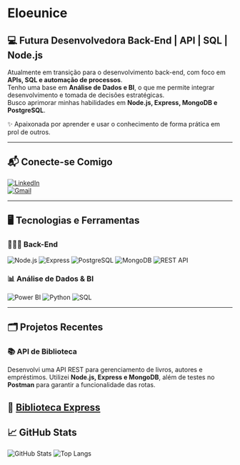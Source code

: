 
# Eloeunice 

## 💻 Futura Desenvolvedora Back-End | API | SQL | Node.js

Atualmente em transição para o desenvolvimento back-end, com foco em **APIs, SQL e automação de processos**.  
Tenho uma base em **Análise de Dados e BI**, o que me permite integrar desenvolvimento e tomada de decisões estratégicas.  
Busco aprimorar minhas habilidades em **Node.js, Express, MongoDB e PostgreSQL**.  

✨ Apaixonada por aprender e usar o conhecimento de forma prática em prol de outros.

---

## 📬 Conecte-se Comigo

[![LinkedIn](https://img.shields.io/badge/LinkedIn-0077B5?style=for-the-badge&logo=linkedin&logoColor=white)](https://www.linkedin.com/in/eloiza-eunice-268391224/)  
[![Gmail](https://img.shields.io/badge/Gmail-333333?style=for-the-badge&logo=gmail&logoColor=red)](mailto:eloizaeunice25@gmail.com)  

---

## 🖥️ Tecnologias e Ferramentas  

### 👩🏽‍💻 Back-End  
![Node.js](https://img.shields.io/badge/Node.js-339933?style=for-the-badge&logo=nodedotjs&logoColor=white) ![Express](https://img.shields.io/badge/Express-000000?style=for-the-badge&logo=express&logoColor=white) ![PostgreSQL](https://img.shields.io/badge/PostgreSQL-316192?style=for-the-badge&logo=postgresql&logoColor=white) ![MongoDB](https://img.shields.io/badge/MongoDB-47A248?style=for-the-badge&logo=mongodb&logoColor=white) ![REST API](https://img.shields.io/badge/REST-02569B?style=for-the-badge&logo=rest&logoColor=white) 
### 📊 Análise de Dados & BI  
![Power BI](https://img.shields.io/badge/Power%20BI-F2C811?style=for-the-badge&logo=powerbi&logoColor=black) ![Python](https://img.shields.io/badge/Python-3776AB?style=for-the-badge&logo=python&logoColor=white) ![SQL](https://img.shields.io/badge/SQL-4479A1?style=for-the-badge&logo=postgresql&logoColor=white)  

---

## 🗂️ Projetos Recentes  

### 📚 **API de Biblioteca**  
Desenvolvi uma API REST para gerenciamento de livros, autores e empréstimos. Utilizei **Node.js, Express e MongoDB**, além de testes no **Postman** para garantir a funcionalidade das rotas.  

🔗 [Biblioteca Express](https://github.com/Eloeunice/Biblioteca-Express)  
---

## 📈 GitHub Stats  

![GitHub Stats](https://github-readme-stats.vercel.app/api?username=Eloeunice&theme=transparent&bg_color=90EE90&border_color=000C&show_icons=true&icon_color=FFFFFF&title_color=FFFFFF&text_color=FFFFFF) ![Top Langs](https://github-readme-stats-git-masterrstaa-rickstaa.vercel.app/api/top-langs/?username=Eloeunice&layout=compact&bg_color=000&border_color=FFFFFF&title_color=90EE90&text_color=FFF)  

